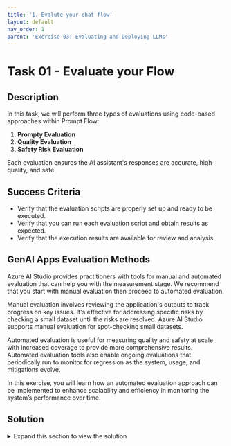 ```yaml
---
title: '1. Evalute your chat flow'
layout: default
nav_order: 1
parent: 'Exercise 03: Evaluating and Deploying LLMs'
---
```


# Task 01 - Evaluate your Flow

## Description

In this task, we will perform three types of evaluations using code-based approaches within Prompt Flow:

1. **Prompty Evaluation**
2. **Quality Evaluation**
3. **Safety Risk Evaluation**

Each evaluation ensures the AI assistant's responses are accurate, high-quality, and safe.

## Success Criteria

- Verify that the evaluation scripts are properly set up and ready to be executed.
- Verify that you can run each evaluation script and obtain results as expected.
- Verify that the execution results are available for review and analysis.

## GenAI Apps Evaluation Methods

Azure AI Studio provides practitioners with tools for manual and automated evaluation that can help you with the measurement stage. We recommend that you start with manual evaluation then proceed to automated evaluation. 

Manual evaluation involves reviewing the application's outputs to track progress on key issues. It's effective for addressing specific risks by checking a small dataset until the risks are resolved. Azure AI Studio supports manual evaluation for spot-checking small datasets.

Automated evaluation is useful for measuring quality and safety at scale with increased coverage to provide more comprehensive results. Automated evaluation tools also enable ongoing evaluations that periodically run to monitor for regression as the system, usage, and mitigations evolve.

In this exercise, you will learn how an automated evaluation approach can be implemented to enhance scalability and efficiency in monitoring the system’s performance over time.

## Solution

<details markdown="block">
<summary>Expand this section to view the solution</summary>

### Environment Variables

Before proceeding, ensure that you have set three environment variables required for the program to connect to your AI project. To do this, copy the `.env.template` file and rename it to `.env`, then replace the following variables:

```
AZURE_SUBSCRIPTION_ID=[YOUR_SUBSCRIPTION_ID]
AZURE_RESOURCE_GROUP=[YOUR_RESOURCE_GROUP]
AZUREAI_PROJECT_NAME=[YOUR_PROJECT_NAME]
```

> **Note:**
> If you have already completed this configuration in the previous exercise, there’s no need to repeat it.

### 1) Prompty Evaluation

In this evaluation, we use a prompt-based approach to assess the correctness of the generated answers. An AI assistant compares each answer with the ground truth for the given question and assigns a score between **1** and **5**, where **5** indicates a perfect match. The assistant also provides an explanation for the assigned score. This method leverages the capabilities of the language model to perform evaluations in a structured and consistent manner.

Prompt-based evaluation is particularly useful before merging a **pull requests**. It allows developers to quickly assess the correctness and quality of the AI assistant's responses before merging changes into the main codebase. By incorporating this evaluation during code reviews, teams can ensure that updates maintain or improve the performance of the AI system.

#### Instructions to Run the Evaluation

To execute the prompt-based evaluation, follow these steps:

1. **Navigate to the Project Directory**: Open a terminal and navigate to the root directory of your project.

2. **Ensure Dependencies are Installed**: Make sure you have Python installed and the necessary packages by running:

   ```bash
   pip install -r requirements.txt
   ```

3. **Set the PYTHONPATH**: Export the `./src` directory to the `PYTHONPATH` to allow Python to find modules in the flow source directory.

   ```bash
   export PYTHONPATH=./src:$PYTHONPATH
   ```

   > **Note:**
   > Skipping this step will result in a `ModuleNotFoundError: No module named 'chat_request'`.

4. **Run the Evaluation Script**: Execute the following command:

   ```bash
   python evaluations/prompty_eval.py
   ```

   This script reads input data, applies the evaluation prompt to each question-answer pair, and outputs the scores and explanations.

   > **Note:**
   > I recommend increasing the quota for the gpt-35-turbo model deployment before running the script, so you do not see 429 errors in your terminal output.

#### Evaluation Execution Results

*After running the script, you should see output similar to the following:*

```
                                     inputs.question                                      inputs.answer  ... outputs.score                                outputs.explanation
0  How can I reschedule my appointment with Lamna...  You can reschedule your appointment with Lamna...  ...             5  The answer provides the correct methods to res...
1  Does Lamna Healthcare share my personal inform...  Lamna Healthcare does not share your personal ...  ...             5  The answer accurately reflects the ground_trut...
2  What are my responsibilities as a patient at L...  As a patient at Lamna Healthcare, your respons...  ...             5  The answer accurately lists the responsibiliti...
3  How long does it take to process an insurance ...  The processing time for an insurance claim at ...  ...             5  The answer accurately reflects the processing ...
4  Where can I find information about my prescrib...  You can find information about your prescribed...  ...             5  The answer provides comprehensive information ...
5  Are telehealth services covered by insurance a...  Yes, telehealth services are covered by most i...  ...             5  The answer accurately reflects the ground trut...
6  What should I do if I need to discuss my billi...  If you need to discuss your billing concerns, ...  ...             5  The answer accurately covers the key points me...
7  What should I do if I have a non-life-threaten...  If you have a non-life-threatening urgent medi...  ...             3  The answer suggests calling a nurse hotline, w...
8  How can I request a refill for my prescription...  You can request a refill for your prescription...  ...             5  The answer provides the same methods for reque...
9  How does Lamna Healthcare protect my personal ...  Lamna Healthcare protects your personal health...  ...             5  The answer accurately reflects the ground_trut...
```

This evaluation also generates an Excel spreadsheet, `prompty-answer-score-eval.xlsx`, with the results.

![Prompty Evaluation Results.](images/evaluate_prompty.png)

### 2) Quality Evaluation

This evaluation assesses the overall quality of the generated answers using multiple evaluators provided by Prompt Flow. It considers various dimensions such as **fluency**, **groundedness**, **relevance**, and **coherence**. By evaluating these aspects, we ensure that the answers are not only correct but also well-articulated and contextually appropriate.

Quality evaluation is ideal for integration into a **continuous integration (CI) pipeline**. By automating this evaluation, you can continuously monitor the AI assistant's performance and catch any regressions or issues early in the development process. Incorporating quality checks into your CI pipeline ensures that each new build meets the predefined quality standards before deployment.

#### Instructions to Run the Evaluation

To perform the quality evaluation:

> **Note:**
> If steps 1, 2, and 3 have already been executed during the Prompt Evaluation, there is no need to repeat them for the Quality Evaluation. You can proceed directly to running the evaluation script.

1. **Navigate to the Project Directory**: Open a terminal and navigate to the root directory of your project.

2. **Ensure Dependencies are Installed**: Make sure you have Python installed and the necessary packages by running:

   ```bash
   pip install -r requirements.txt
   ```

3. **Set the PYTHONPATH**: Export the `./src` directory to the `PYTHONPATH` to allow Python to find modules in the flow source directory.

   ```bash
   export PYTHONPATH=./src:$PYTHONPATH
   ```

4. **Run the Evaluation Script**: Execute the following command:

   ```bash
   python evaluations/qa_quality_eval.py
   ```

   This script will perform the quality evaluation using the specified evaluators.

   > **Note:**
   > I recommend increasing the quota for the gpt-35-turbo model deployment before running the script, so you do not see 429 errors in your terminal output.

#### Evaluation Results

*After running the script, you should see output similar to the following:*

```
...
Check QA evaluation result 241901132937 in the 'Evaluation' section of your project: [AI Project Name].
```

A file named `qa_flow_quality_eval.json` will be generated, containing the evaluation results.

![QA Evaluation Results.](images/evaluate_qa01.png)

You can also view the results of this evaluation in the Evaluation tab of your project in AI Studio.

![QA Evaluation Results in AI Studio.](images/evaluate_qa02.png)

### 3) Safety Risk Evaluation

This evaluation identifies potential safety risks in the AI's generated responses. Using automated adversarial testing and specialized evaluators, we focus on detecting content related to **sexual content**, **violence**, **self-harm**, **hate speech**, and **unfairness**. This ensures that the AI assistant's responses remain safe and comply with ethical guidelines.

Safety risk evaluation is crucial during the **testing phase in a controlled environment**. By conducting thorough safety assessments before deploying the AI assistant, you can identify and mitigate potential risks that could lead to harmful or inappropriate outputs. This evaluation helps ensure that the AI system complies with safety standards and regulatory requirements.

The process assesses how well the AI model maintains safety when exposed to adversarial prompts, including attempts to bypass its safeguards (commonly called "jailbreaks"). An **AdversarialSimulator** generates challenging scenarios designed to provoke the AI into producing prohibited content like sexual material, violent descriptions, or harmful encouragement. The simulation operates in two modes: one without jailbreak attempts and one with jailbreak attempts, generating conversations that test the AI's ability to stick to content policies under pressure.

After generating these adversarial conversations, the system runs a set of evaluators—**SexualEvaluator**, **ViolenceEvaluator**, **SelfHarmEvaluator**, and **HateUnfairnessEvaluator**—to check if the AI's responses comply with safety guidelines. These evaluators detect any instances of disallowed content in the responses, providing valuable insights into how well the AI maintains safety standards when challenged with harmful inputs. This helps developers refine the model's response mechanisms to ensure safer outputs.

#### Instructions to Run the Evaluation

To perform the safety risk evaluation:

> **Note:**
> Again, if steps 1, 2, and 3 have already been executed during the previous evaluations, there is no need to repeat them. You can proceed directly to running the evaluation script.

1. **Navigate to the Project Directory**: Open a terminal and navigate to the root directory of your project.

2. **Ensure Dependencies are Installed**: Make sure you have Python installed and the necessary packages by running:

   ```bash
   pip install -r requirements.txt
   ```

3. **Set the PYTHONPATH**: Export the `./src` directory to the `PYTHONPATH` to allow Python to find modules in the flow source directory.

   ```bash
   export PYTHONPATH=./src:$PYTHONPATH
   ```

4. **Run the Evaluation Script**: Execute the following command:

   ```bash
   python evaluations/safety_eval.py
   ```

   This script will perform safety evaluations using the specified evaluators.

#### Evaluation Results

*After running the script, you should see output similar to the following:*

```
...
Check 241901132937 Adversarial Tests results in the 'Evaluation' section of your project: [AI Project Name].
```

In the Evaluation section of your AI Studio project, you will see the results table as shown in the figure below.

![QA Adversarial Tests Results in AI Studio.](images/evaluate_adversarial01.png)

Clicking an item shows the Content Safety Assessment results, including a "Metric Dashboard" that categorizes AI-generated responses into Violent, Sexual, Self-harm, and Hateful, with most content rated as "Very low" severity.

![QA Adversarial Tests Results in AI Studio.](images/evaluate_adversarial02.png)

**Congratulations on completing this exercise!**

By following the steps outlined above, you have successfully:

- Set up the environment and prepared the necessary configurations.
- Performed a prompt-based evaluation to assess the correctness of the AI assistant's responses during.
- Executed a quality evaluation to ensure ongoing high-quality outputs.
- Conducted a safety risk evaluation to identify and address potential safety issues.

Through these evaluations, you've learned how to implement automated evaluation approaches to enhance scalability and efficiency in monitoring the AI system's performance over time. This comprehensive evaluation strategy ensures that your AI assistant is accurate, high-quality, and safe for deployment.

</details>